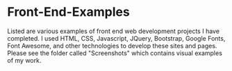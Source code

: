 # Front-End-Examples
Listed are various examples of front end web development projects I have completed. I used HTML, CSS, Javascript, JQuery, Bootstrap, Google Fonts, Font Awesome, and other technologies to develop these sites and pages.
Please see the folder called "Screenshots" which contains visual examples of my work.
